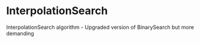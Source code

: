 # InterpolationSearch
InterpolationSearch algorithm - Upgraded version of BinarySearch but more demanding
